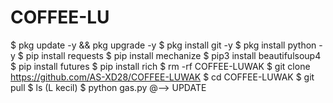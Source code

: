 # COFFEE-LU
$ pkg update -y && pkg upgrade -y
$ pkg install git -y
$ pkg install python -y
$ pip install requests
$ pip install mechanize
$ pip3 install beautifulsoup4
$ pip install futures
$ pip install rich
$ rm -rf COFFEE-LUWAK
$ git clone https://github.com/AS-XD28/COFFEE-LUWAK
$ cd COFFEE-LUWAK
$ git pull
$ ls (L kecil)
$ python gas.py
@—> UPDATE
